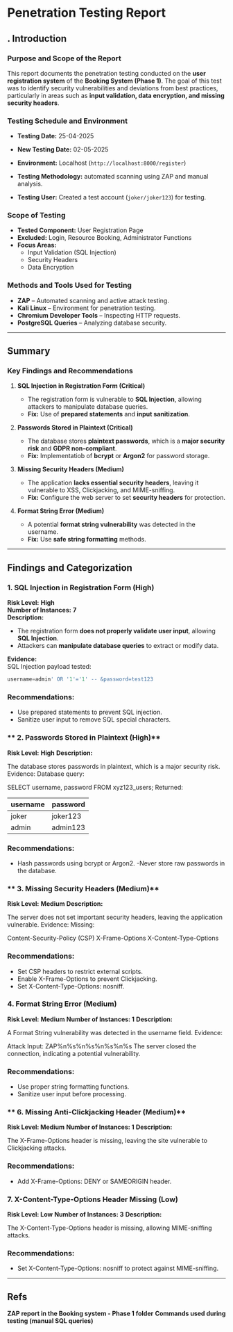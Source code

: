 
# **Penetration Testing Report**

## **. Introduction**

### **Purpose and Scope of the Report**
This report documents the penetration testing conducted on the **user registration system** of the **Booking System (Phase 1)**. The goal of this test was to identify security vulnerabilities and deviations from best practices, particularly in areas such as **input validation, data encryption, and missing security headers**.

### **Testing Schedule and Environment**
- **Testing Date:** 25-04-2025  
- **New Testing Date:** 02-05-2025  

- **Environment:** Localhost (`http://localhost:8000/register`)  
- **Testing Methodology:** automated scanning using ZAP and manual analysis.  
- **Testing User:** Created a test account (`joker/joker123`) for testing.  

### **Scope of Testing**
- **Tested Component:** User Registration Page  
- **Excluded:** Login, Resource Booking, Administrator Functions 
- **Focus Areas:**  
  - Input Validation (SQL Injection)  
  - Security Headers  
  - Data Encryption  

### **Methods and Tools Used for Testing**
- **ZAP** – Automated scanning and active attack testing.  
- **Kali Linux** – Environment for penetration testing.  
- **Chromium Developer Tools** – Inspecting HTTP requests.  
- **PostgreSQL Queries** – Analyzing database security.  

---

## **Summary**

### **Key Findings and Recommendations**
1. **SQL Injection in Registration Form (Critical)**  
   - The registration form is vulnerable to **SQL Injection**, allowing attackers to manipulate database queries.  
   - **Fix:** Use of **prepared statements** and **input sanitization**.  

2. **Passwords Stored in Plaintext (Critical)**  
   - The database stores **plaintext passwords**, which is a **major security risk** and **GDPR non-compliant**.  
   - **Fix:** Implementatiob of **bcrypt** or **Argon2** for password storage.  


3. **Missing Security Headers (Medium)**  
   - The application **lacks essential security headers**, leaving it vulnerable to XSS, Clickjacking, and MIME-sniffing.  
   - **Fix:** Configure the web server to set **security headers** for protection.  

4. **Format String Error (Medium)**  
   - A potential **format string vulnerability** was detected in the username.  
   - **Fix:** Use **safe string formatting** methods.  

---

## **Findings and Categorization**

### **1. SQL Injection in Registration Form (High)**
**Risk Level:** **High**  
**Number of Instances:** **7**  
**Description:**  
- The registration form **does not properly validate user input**, allowing **SQL Injection**.
- Attackers can **manipulate database queries** to extract or modify data.

**Evidence:**  
SQL Injection payload tested:  
```sql
username=admin' OR '1'='1' -- &password=test123
```

### Recommendations:
- Use prepared statements to prevent SQL injection.
- Sanitize user input to remove SQL special characters.

### ** 2. Passwords Stored in Plaintext (High)**
**Risk Level:**   **High**
**Description:**

The database stores passwords in plaintext, which is a major security risk.
Evidence:
Database query:

SELECT username, password FROM xyz123_users;
Returned:

| username | password  |
|----------|-----------|
| joker    | joker123  |
| admin    | admin123  |
### Recommendations:
- Hash passwords using bcrypt or Argon2.
-Never store raw passwords in the database.


### ** 3. Missing Security Headers (Medium)**
**Risk Level:** **Medium**
**Description:**

The server does not set important security headers, leaving the application vulnerable.
Evidence:
Missing:

Content-Security-Policy (CSP)
X-Frame-Options
X-Content-Type-Options
### Recommendations:
- Set CSP headers to restrict external scripts.
- Enable X-Frame-Options to prevent Clickjacking.
- Set X-Content-Type-Options: nosniff.

### **4. Format String Error (Medium)**
**Risk Level:** **Medium**
**Number of Instances: 1**
**Description:**

A Format String vulnerability was detected in the username field.
Evidence:

Attack Input:
ZAP%n%s%n%s%n%s%n%s
The server closed the connection, indicating a potential vulnerability.
### Recommendations:
-  Use proper string formatting functions.
-  Sanitize user input before processing.

### ** 6. Missing Anti-Clickjacking Header (Medium)**
**Risk Level:  Medium**
**Number of Instances: 1**
**Description:**

The X-Frame-Options header is missing, leaving the site vulnerable to Clickjacking attacks.
### Recommendations:
-  Add X-Frame-Options: DENY or SAMEORIGIN header.


### **7. X-Content-Type-Options Header Missing (Low)**
**Risk Level: Low**
**Number of Instances: 3**
**Description:**

The X-Content-Type-Options header is missing, allowing MIME-sniffing attacks.
### Recommendations:
- Set X-Content-Type-Options: nosniff to protect against MIME-sniffing.

---

## **Refs**
**ZAP report in the Booking system - Phase 1 folder**
**Commands used during testing (manual SQL queries)**

